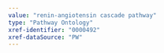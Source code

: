 ```yaml
---
value: "renin-angiotensin cascade pathway"
type: "Pathway Ontology"
xref-identifier: "0000492"
xref-dataSource: "PW"
---
```

